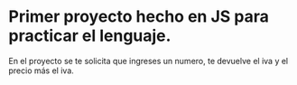 # Primer proyecto hecho en JS para practicar el lenguaje.

En el proyecto se te solicita que ingreses un numero, te devuelve el iva y el precio más el iva.
